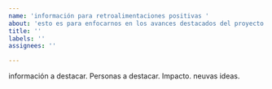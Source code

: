 ```yaml
---
name: 'información para retroalimentaciones positivas '
about: 'esto es para enfocarnos en los avances destacados del proyecto y nuevas ideas '
title: ''
labels: ''
assignees: ''

---
```


información a destacar. 
Personas a destacar. 
Impacto. 
neuvas ideas.
